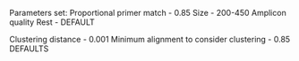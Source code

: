 Parameters set: 
Proportional primer match - 0.85
Size - 200-450
Amplicon quality
Rest - DEFAULT

Clustering distance - 0.001
Minimum alignment to consider clustering - 0.85
DEFAULTS
